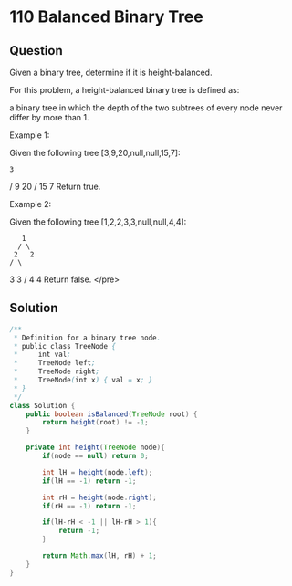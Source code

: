 # 110 Balanced Binary Tree

## Question

 Given a binary tree, determine if it is height-balanced.

For this problem, a height-balanced binary tree is defined as:

a binary tree in which the depth of the two subtrees of every node never differ by more than 1.

Example 1:

Given the following tree \[3,9,20,null,null,15,7\]:

```text
3
```

/  9 20 /  15 7 Return true.

Example 2:

Given the following tree \[1,2,2,3,3,null,null,4,4\]:

```text
   1
  / \
 2   2
/ \
```

3 3 /  4 4 Return false. &lt;/pre&gt;

## Solution

```java
/**
 * Definition for a binary tree node.
 * public class TreeNode {
 *     int val;
 *     TreeNode left;
 *     TreeNode right;
 *     TreeNode(int x) { val = x; }
 * }
 */
class Solution {
    public boolean isBalanced(TreeNode root) {
        return height(root) != -1;
    }

    private int height(TreeNode node){
        if(node == null) return 0;

        int lH = height(node.left);
        if(lH == -1) return -1;

        int rH = height(node.right);
        if(rH == -1) return -1; 

        if(lH-rH < -1 || lH-rH > 1){
            return -1;
        }

        return Math.max(lH, rH) + 1;
    }
}
```

